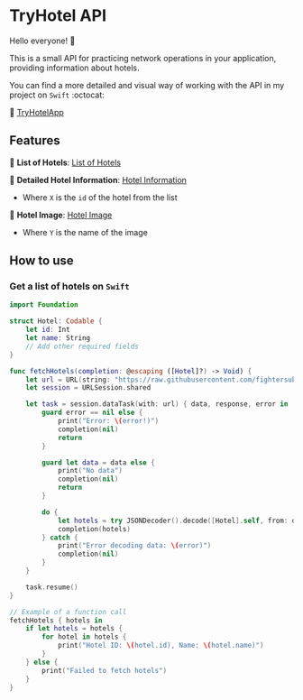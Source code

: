 # TryHotel API

Hello everyone! 👋

This is a small API for practicing network operations in your application, providing information about hotels.

You can find a more detailed and visual way of working with the API in my project on ```Swift``` :octocat:
 
🔹 [TryHotelApp](https://github.com/fightersubmarine/TryHotelApp)


## Features

🔹 **List of Hotels**:
[List of Hotels](https://raw.githubusercontent.com/fightersubmarine/TryHotelApi/main/firstData.json)

🔹 **Detailed Hotel Information**:
[Hotel Information](https://raw.githubusercontent.com/fightersubmarine/TryHotelApi/main/X.json)
- Where `X` is the `id` of the hotel from the list

🔹 **Hotel Image**:
[Hotel Image](https://raw.githubusercontent.com/fightersubmarine/TryHotelApi/main/image/Y)
- Where `Y` is the name of the image

## How to use

###  Get a list of hotels on ```Swift```
```swift
import Foundation

struct Hotel: Codable {
    let id: Int
    let name: String
    // Add other required fields
}

func fetchHotels(completion: @escaping ([Hotel]?) -> Void) {
    let url = URL(string: "https://raw.githubusercontent.com/fightersubmarine/TryHotelApi/main/firstData.json")!
    let session = URLSession.shared

    let task = session.dataTask(with: url) { data, response, error in
        guard error == nil else {
            print("Error: \(error!)")
            completion(nil)
            return
        }

        guard let data = data else {
            print("No data")
            completion(nil)
            return
        }

        do {
            let hotels = try JSONDecoder().decode([Hotel].self, from: data)
            completion(hotels)
        } catch {
            print("Error decoding data: \(error)")
            completion(nil)
        }
    }

    task.resume()
}

// Example of a function call
fetchHotels { hotels in
    if let hotels = hotels {
        for hotel in hotels {
            print("Hotel ID: \(hotel.id), Name: \(hotel.name)")
        }
    } else {
        print("Failed to fetch hotels")
    }
}
```

